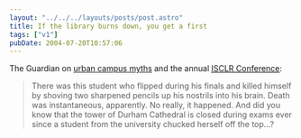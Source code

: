 ```yaml
---
layout: "../../../layouts/posts/post.astro"
title: If the library burns down, you get a first
tags: ["v1"]
pubDate: 2004-07-20T10:57:06
---
```


The Guardian on [urban campus myths][1] and the annual [<abbr title="The International Society of Contemporary Legend Research">ISCLR Conference</abbr>][2]:

> There was this student who flipped during his finals and killed himself by shoving two sharpened pencils up his nostrils into his brain. Death was instantaneous, apparently. No really, it happened. And did you know that the tower of Durham Cathedral is closed during exams ever since a student from the university chucked herself off the top&#8230;?

[1]: http://education.guardian.co.uk/students/news/story/0,12891,1262893,00.html "The Guardian: Legends of the halls"
[2]: http://www.panam.edu/faculty/mglazer/isclr/Wales-Conference.htm "ISCLR: The 22nd Contemporary Legend Conference"
